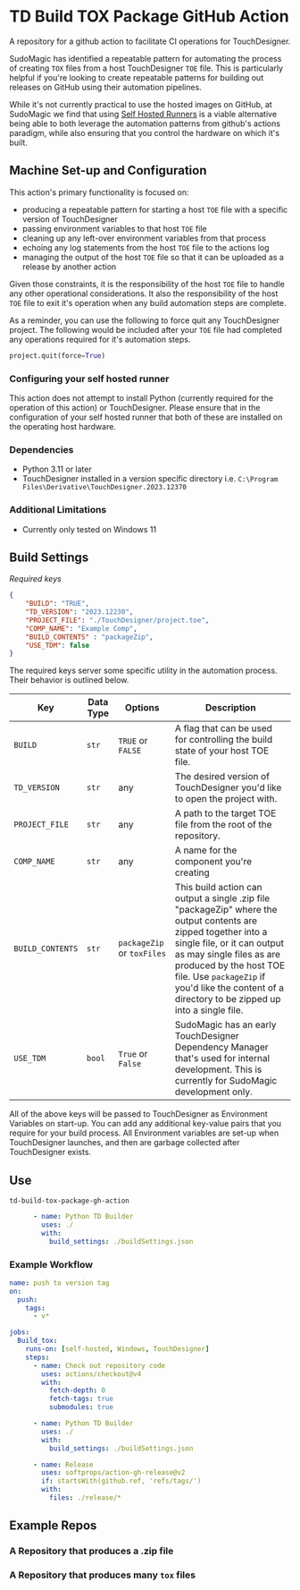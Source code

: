 # TD Build TOX Package GitHub Action

A repository for a github action to facilitate CI operations for TouchDesigner.

SudoMagic has identified a repeatable pattern for automating the process of creating `TOX` files from a host TouchDesigner `TOE` file. This is particularly helpful if you're looking to create repeatable patterns for building out releases on GitHub using their automation pipelines.

While it's not currently practical to use the hosted images on GitHub, at SudoMagic we find that using [Self Hosted Runners](https://docs.github.com/en/actions/hosting-your-own-runners/managing-self-hosted-runners/about-self-hosted-runners) is a viable alternative being able to both leverage the automation patterns from github's actions paradigm, while also ensuring that you control the hardware on which it's built.


## Machine Set-up and Configuration

This action's primary functionality is focused on:
* producing a repeatable pattern for starting a host `TOE` file with a specific version of TouchDesigner
* passing environment variables to that host `TOE` file
* cleaning up any left-over environment variables from that process
* echoing any log statements from the host `TOE` file to the actions log
* managing the output of the host `TOE` file so that it can be uploaded as a release by another action

Given those constraints, it is the responsibility of the host `TOE` file to handle any other operational considerations. It also the responsibility of the host `TOE` file to exit it's operation when any build automation steps are complete. 

As a reminder, you can use the following to force quit any TouchDesigner project. The following would be included after your `TOE` file had completed any operations required for it's automation steps.

```python
project.quit(force=True)
```

### Configuring your self hosted runner

This action does not attempt to install Python (currently required for the operation of this action) or TouchDesigner. Please ensure that in the configuration of your self hosted runner that both of these are installed on the operating host hardware. 


### Dependencies

* Python 3.11 or later
* TouchDesigner installed in a version specific directory i.e. `C:\Program Files\Derivative\TouchDesigner.2023.12370`

### Additional Limitations
* Currently only tested on Windows 11

## Build Settings

_Required keys_
```json
{
    "BUILD": "TRUE",
    "TD_VERSION": "2023.12230",
    "PROJECT_FILE": "./TouchDesigner/project.toe",
    "COMP_NAME": "Example Comp",
    "BUILD_CONTENTS" : "packageZip",
    "USE_TDM": false
}
```


The required keys server some specific utility in the automation process. Their behavior is outlined below.

Key | Data Type | Options | Description |
--- | --- | --- | ---|
`BUILD`             | `str` | `TRUE` or `FALSE` | A flag that can be used for controlling the build state of your host TOE file. 
`TD_VERSION`        | `str` | any               | The desired version of TouchDesigner you'd like to open the project with.
`PROJECT_FILE`      | `str` | any               | A path to the target TOE file from the root of the repository.
`COMP_NAME`         | `str` | any               | A name for the component you're creating 
`BUILD_CONTENTS`    | `str` | `packageZip` or `toxFiles` | This build action can output a single .zip file "packageZip" where the output contents are zipped together into a single file, or it can output as may single files as are produced by the host TOE file. Use `packageZip` if you'd like the content of a directory to be zipped up into a single file.
`USE_TDM`           | `bool` | `True` or `False` | SudoMagic has an early TouchDesigner Dependency Manager that's used for internal development. This is currently for SudoMagic development only.


All of the above keys will be passed to TouchDesigner as Environment Variables on start-up. You can add any additional key-value pairs that you require for your build process. All Environment variables are set-up when TouchDesigner launches, and then are garbage collected after TouchDesigner exists.


## Use

`td-build-tox-package-gh-action`

```yaml
      - name: Python TD Builder
        uses: ./
        with:
          build_settings: ./buildSettings.json
```

### Example Workflow

```yaml
name: push to version tag
on:
  push:
    tags:
      - v*

jobs:
  Build_tox:
    runs-on: [self-hosted, Windows, TouchDesigner]
    steps:
      - name: Check out repository code
        uses: actions/checkout@v4
        with:
          fetch-depth: 0
          fetch-tags: true
          submodules: true 

      - name: Python TD Builder
        uses: ./
        with:
          build_settings: ./buildSettings.json

      - name: Release
        uses: softprops/action-gh-release@v2
        if: startsWith(github.ref, 'refs/tags/')
        with:
          files: ./release/*

```


## Example Repos


### A Repository that produces a .zip file


### A Repository that produces many `tox` files